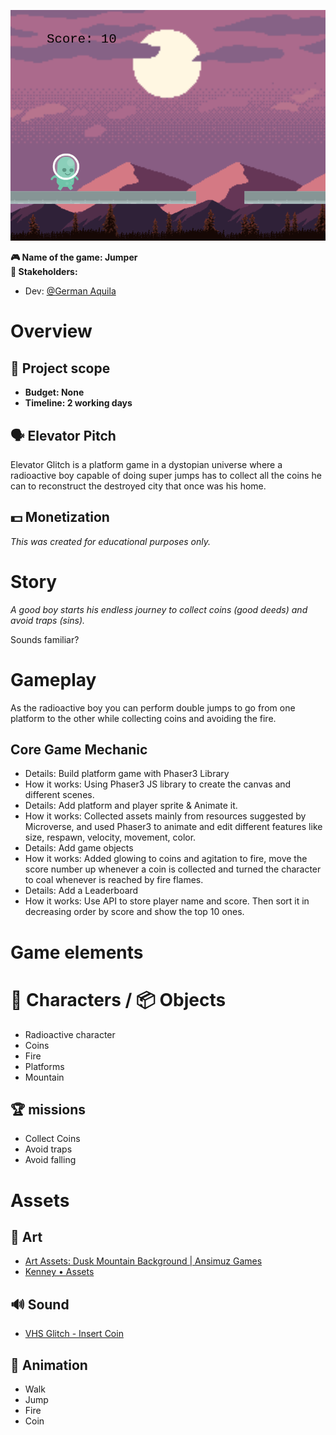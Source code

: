 ![img.png](img.png)

**🎮️ Name of the game: Jumper\
👥 Stakeholders:**

- Dev: [@](https://help.nuclino.com/988f802d-mention-a-team-member)[German Aquila](https://github.com/realisticattorney/)

# Overview

## 📐 Project scope

- **Budget: None**
- **Timeline: 2 working days**

## 🗣️ Elevator Pitch

Elevator Glitch is a platform game in a dystopian universe where a radioactive boy capable of doing super jumps has to collect all the coins he can to reconstruct the destroyed city that once was his home.

## 💵 Monetization

_This was created for educational purposes only._

# Story

_A good boy starts his endless journey to collect coins (good deeds) and avoid traps (sins)._

Sounds familiar?

# Gameplay

As the radioactive boy you can perform double jumps to go from one platform to the other while collecting coins and avoiding the fire.

## Core Game Mechanic

- Details: Build platform game with Phaser3 Library
- How it works: Using Phaser3 JS library to create the canvas and different scenes.
- Details: Add platform and player sprite & Animate it.
- How it works: Collected assets mainly from resources suggested by Microverse, and used Phaser3 to animate and edit different features like size, respawn, velocity, movement, color.
- Details: Add game objects
- How it works: Added glowing to coins and agitation to fire, move the score number up whenever a coin is collected and turned the character to coal whenever is reached by fire flames.
- Details: Add a Leaderboard
- How it works: Use API to store player name and score. Then sort it in decreasing order by score and show the top 10 ones.

# Game elements

# 👤 Characters / 📦️ Objects

- Radioactive character
- Coins
- Fire
- Platforms
- Mountain

## 🏆️ missions

- Collect Coins
- Avoid traps
- Avoid falling

# Assets

## 🎨 Art

- [Art Assets: Dusk Mountain Background | Ansimuz Games](https://ansimuz.com/site/art-assets-dusk-mountain-background/)
- [Kenney • Assets](https://www.kenney.nl/assets)

## 🔊 Sound

- [VHS Glitch - Insert Coin](https://youtu.be/rShyYcdWeK0)

## 🏃‍ Animation

- Walk
- Jump
- Fire
- Coin